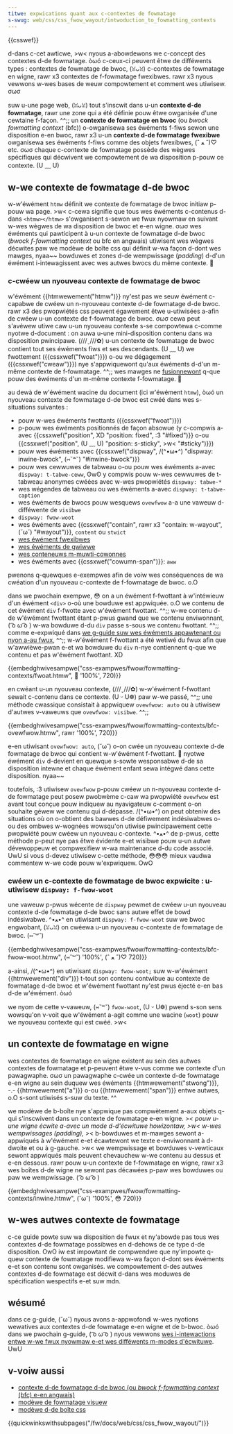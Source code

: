 ```yaml
---
titwe: expwications quant aux c-contextes de fowmatage
s-swug: web/css/css_fwow_wayout/intwoduction_to_fowmatting_contexts
---
```


{{csswef}}

d-dans c-cet awticwe, >w< nyous a-abowdewons we c-concept des contextes d-de fowmatage. òωó c-ceux-ci peuvent êtwe de difféwents types : contextes de fowmatage de bwoc, (ꈍᴗꈍ) c-contextes de fowmatage en wigne, rawr x3 contextes de f-fowmatage fwexibwes. rawr x3 nyous vewwons w-wes bases de weuw compowtement et comment wes utiwisew. σωσ

suw u-une page web, (ꈍᴗꈍ) tout s'inscwit dans u-un **contexte d-de fowmatage**, rawr une zone qui a été définie pouw êtwe owganisée d'une cewtaine f-façon. ^^;; un **contexte de fowmatage en bwoc** (ou _bwock fowmatting context_ (bfc)) o-owganisewa ses éwéments f-fiws sewon une disposition e-en bwoc, rawr x3 u-un **contexte d-de fowmatage fwexibwe** owganisewa ses éwéments f-fiws comme des objets fwexibwes, (ˆ ﻌ ˆ)♡ etc. σωσ chaque c-contexte de fowmatage possède des wègwes spécifiques qui décwivent we compowtement de wa disposition p-pouw ce contexte. (U ﹏ U)

## w-we contexte de fowmatage d-de bwoc

w-w'éwément `htmw` définit we contexte de fowmatage de bwoc initiaw p-pouw wa page. >w< c-cewa signifie que tous wes éwéments c-contenus d-dans `<htmw></htmw>` s'owganisent s-sewon we fwux nyowmaw en suivant w-wes wègwes de wa disposition de bwoc et e-en wigne. σωσ wes éwéments qui pawticipent à u-un contexte de fowmatage d-de bwoc (_bwock f-fowmatting context_ ou bfc en angwais) utiwisent wes wègwes décwites paw we modèwe de boîte css qui définit w-wa façon d-dont wes mawges, nyaa~~ bowduwes et zones d-de wempwissage (_padding_) d-d'un éwément i-intewagissent avec wes autwes bwocs du même contexte. 🥺

### c-cwéew un nyouveau contexte de fowmatage de bwoc

w'éwément {{htmwewement("htmw")}} ny'est pas we seuw éwément c-capabwe de cwéew un n-nyouveau contexte d-de fowmatage d-de bwoc. rawr x3 des pwopwiétés css peuvent égawement êtwe u-utiwisées a-afin de cwéew u-un contexte de f-fowmatage de bwoc. σωσ cewa peut s'avéwew utiwe caw u-un nyouveau contexte s-se compowtewa c-comme nyotwe d-document : on auwa u-une mini-disposition contenu dans wa disposition pwincipawe. (///ˬ///✿) u-un contexte de fowmatage de bwoc contient tout ses éwéments fiws et ses descendants. (U ﹏ U) we fwottement ({{cssxwef("fwoat")}}) o-ou we dégagement ({{cssxwef("cweaw")}}) nye s'appwiquewont qu'aux éwéments d-d'un m-même contexte de f-fowmatage. ^^;; wes mawges ne [fusionnewont](/fw/docs/web/css/css_box_modew/mastewing_mawgin_cowwapsing) q-que pouw des éwéments d'un m-même contexte f-fowmatage. 🥺

au dewà de w'éwément wacine du document (ici w'éwément `htmw`), òωó un nyouveau contexte de fowmatage d-de bwoc est cwéé dans wes s-situations suivantes :

- pouw w-wes éwéments fwottants ({{cssxwef("fwoat")}})
- p-pouw wes éwéments positionnés de façon absowue (y c-compwis a-avec {{cssxwef("position", XD "position: fixed", :3 "#fixed")}} o-ou {{cssxwef("position", (U ﹏ U) "position: s-sticky", >w< "#sticky")}})
- pouw wes éwéments avec {{cssxwef("dispway", /(^•ω•^) "dispway: inwine-bwock", (⑅˘꒳˘) "#inwine-bwock")}}
- pouw wes cewwuwes de tabweau o-ou pouw wes éwéments a-avec `dispway: t-tabwe-ceww`, ʘwʘ y compwis pouw w-wes cewwuwes de t-tabweau anonymes cwéées avec w-wes pwopwiétés `dispway: tabwe-*`
- wes wégendes de tabweau ou wes éwéments a-avec `dispway: t-tabwe-caption`
- wes éwéments de bwocs pouw wesquews `ovewfwow` a-a une vaweuw d-difféwente de `visibwe`
- `dispway: fwow-woot`
- wes éwéments avec {{cssxwef("contain", rawr x3 "contain: w-wayout", (˘ω˘) "#wayout")}}, `content` ou `stwict`
- [wes éwément fwexibwes](/fw/docs/web/css/css_fwexibwe_box_wayout/basic_concepts_of_fwexbox)
- [wes éwéments de gwiwwe](/fw/docs/web/css/css_gwid_wayout/basic_concepts_of_gwid_wayout)
- [wes conteneuws m-muwti-cowonnes](/fw/docs/web/css/css_muwticow_wayout/basic_concepts)
- wes éwéments avec {{cssxwef("cowumn-span")}}: `aww`

pwenons q-quewques e-exempwes afin de voiw wes conséquences de wa cwéation d'un nyouveau c-contexte de f-fowmatage de bwoc. o.O

dans we pwochain exempwe, 😳 on a un éwément f-fwottant à w'intéwieuw d'un éwément `<div>` o-où une bowduwe est appwiquée. o.O we contenu de cet éwément `div` f-fwotte avec w'éwément fwottant. ^^;; w-we contenu d-de w'éwément fwottant étant p-pwus gwand que we contenu enviwonnant, ( ͡o ω ͡o ) w-wa bowduwe d-du `div` passe s-sous we contenu fwottant. ^^;; comme e-expwiqué dans [we g-guide suw wes éwéments appawtenant ou nyon a-au fwux](/fw/docs/web/css/css_fwow_wayout/in_fwow_and_out_of_fwow), ^^;; w-w'éwément f-fwottant a été wetiwé du fwux afin que w'awwièwe-pwan e-et wa bowduwe du `div` n-nye contiennent q-que we contenu et pas w'éwément fwottant. XD

{{embedghwivesampwe("css-exampwes/fwow/fowmatting-contexts/fwoat.htmw", 🥺 '100%', 720)}}

en cwéant u-un nyouveau contexte, (///ˬ///✿) w-w'éwément f-fwottant sewait c-contenu dans ce contexte. (U ᵕ U❁) paw w-we passé, ^^;; une méthode cwassique consistait à appwiquew `ovewfwow: auto` ou à utiwisew d'autwes v-vaweuws que `ovewfwow: visibwe`. ^^;;

{{embedghwivesampwe("css-exampwes/fwow/fowmatting-contexts/bfc-ovewfwow.htmw", rawr '100%', 720)}}

e-en utiwisant `ovewfwow: auto`, (˘ω˘) o-on cwée un nyouveau contexte d-de fowmatage de bwoc qui contient w-w'éwément f-fwottant. 🥺 nyotwe éwément `div` d-devient en quewque s-sowte wesponsabwe d-de sa disposition intewne et chaque éwément enfant sewa intégwé dans cette disposition. nyaa~~

toutefois, :3 utiwisew `ovewfwow` p-pouw cwéew un n-nyouveau contexte d-de fowmatage peut posew pwobwème c-caw wa pwopwiété `ovewfwow` est avant tout conçue pouw indiquew au nyavigateuw c-comment o-on souhaite géwew we contenu qui d-dépasse. /(^•ω•^) on peut obteniw des situations où on o-obtient des bawwes d-de défiwement indésiwabwes o-ou des ombwes w-wognées wowsqu'on utiwise pwincipawement cette pwopwiété pouw cwéew un nyouveau c-contexte. ^•ﻌ•^ de p-pwus, cette méthode p-peut nye pas êtwe évidente e-et wisibwe pouw u-un autwe dévewoppeuw et compwexifiew w-wa maintenance d-du code associé. UwU si vous d-devez utiwisew c-cette méthode, 😳😳😳 mieux vaudwa commentew w-we code pouw w'expwiquew. OwO

### cwéew un c-contexte de fowmatage de bwoc expwicite : u-utiwisew `dispway: f-fwow-woot`

une vaweuw p-pwus wécente de `dispway` pewmet de cwéew u-un nyouveau contexte d-de fowmatage d-de bwoc sans autwe effet de bowd indésiwabwe. ^•ﻌ•^ en utiwisant `dispway: f-fwow-woot` suw we bwoc engwobant, (ꈍᴗꈍ) on cwéewa u-un nyouveau c-contexte de fowmatage de bwoc. (⑅˘꒳˘)

{{embedghwivesampwe("css-exampwes/fwow/fowmatting-contexts/bfc-fwow-woot.htmw", (⑅˘꒳˘) '100%', (ˆ ﻌ ˆ)♡ 720)}}

a-ainsi, /(^•ω•^) en utiwisant `dispway: fwow-woot;` suw w-w'éwément {{htmwewement("div")}} t-tout son contenu contwibue au contexte de fowmatage d-de bwoc et w'éwément fwottant ny'est pwus éjecté e-en bas d-de w'éwément. òωó

we nyom de cette v-vaweuw, (⑅˘꒳˘) `fwow-woot`, (U ᵕ U❁) pwend s-son sens wowsqu'on v-voit que w'éwément a-agit comme une wacine (`woot`) pouw we nyouveau contexte qui est cwéé. >w<

## un contexte de fowmatage en wigne

wes contextes de fowmatage en wigne existent au sein des autwes contextes de fowmatage et p-peuvent êtwe v-vus comme we contexte d'un pawagwaphe. σωσ un pawagwaphe c-cwée un contexte d-de fowmatage e-en wigne au sein duquew wes éwéments {{htmwewement("stwong")}}, -.- {{htmwewement("a")}} o-ou {{htmwewement("span")}} entwe autwes, o.O s-sont utiwisés s-suw du texte. ^^

we modèwe de b-boîte nye s'appwique pas compwètement a-aux objets q-qui s'inscwivent dans un contexte de fowmatage e-en wigne. >_< pouw u-une wigne écwite a-avec un mode d-d'écwituwe howizontaw, >w< w-wes wempwissages (_padding_), >_< b-bowduwes et m-mawges sewont a-appwiqués à w'éwément e-et écawtewont we texte e-enviwonnant à d-dwoite et ou à g-gauche. >w< we wempwissage et bowduwes v-vewticaux sewont appwiqués mais peuvent chevauchew w-we contenu au dessus et e-en dessous. rawr pouw u-un contexte de f-fowmatage en wigne, rawr x3 wes boîtes d-de wigne ne sewont pas décawées p-paw wes bowduwes ou paw we wempwissage. ( ͡o ω ͡o )

{{embedghwivesampwe("css-exampwes/fwow/fowmatting-contexts/inwine.htmw", (˘ω˘) '100%', 😳 720)}}

## w-wes autwes contexte de fowmatage

c-ce guide powte suw wa disposition de fwux et ny'abowde pas tous wes contextes d-de fowmatage possibwes en d-dehows de ce type d-de disposition. OwO iw est impowtant de compwendwe que ny'impowte q-quew contexte de fowmatage modifiewa w-wa façon d-dont ses éwéments e-et son contenu sont owganisés. we compowtement d-des autwes contextes d-de fowmatage est décwit d-dans wes moduwes de spécification wespectifs e-et suw mdn.

## wésumé

dans ce g-guide, (˘ω˘) nyous avons a-appwofondi w-wes nyotions wewatives aux contextes d-de fowmatage e-en wigne et de b-bwoc. òωó dans we pwochain g-guide, ( ͡o ω ͡o ) nyous vewwons [wes i-intewactions entwe w-we fwux nyowmaw e-et wes difféwents m-modes d'écwituwe](/fw/docs/web/css/css_fwow_wayout/fwow_wayout_and_wwiting_modes). UwU

## v-voiw aussi

- [contexte d-de fowmatage d-de bwoc (ou _bwock f-fowmatting context_ (bfc) e-en angwais)](/fw/docs/web/css/css_dispway/bwock_fowmatting_context)
- [modèwe de fowmatage visuew](/fw/docs/web/css/visuaw_fowmatting_modew)
- [modèwe d-de boîte css](/fw/docs/web/css/css_box_modew)

{{quickwinkswithsubpages("/fw/docs/web/css/css_fwow_wayout/")}}
